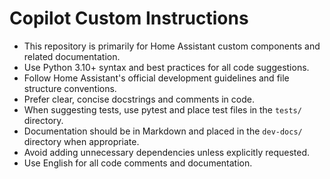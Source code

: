 # Copilot Custom Instructions

- This repository is primarily for Home Assistant custom components and related documentation.
- Use Python 3.10+ syntax and best practices for all code suggestions.
- Follow Home Assistant's official development guidelines and file structure conventions.
- Prefer clear, concise docstrings and comments in code.
- When suggesting tests, use pytest and place test files in the `tests/` directory.
- Documentation should be in Markdown and placed in the `dev-docs/` directory when appropriate.
- Avoid adding unnecessary dependencies unless explicitly requested.
- Use English for all code comments and documentation.

